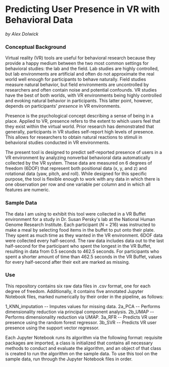 # Predicting User Presence in VR with Behavioral Data
_by Alex Dolwick_

### Conceptual Background

Virtual reality (VR) tools are useful for behavioral research because they provide a happy medium between the two most common settings for behavioral studies: the lab and the field. Lab studies are highly controlled, but lab environments are artificial and often do not approximate the real world well enough for participants to behave naturally. Field studies measure natural behavior, but field environments are uncontrolled by researchers and often contain noise and potential confounds. VR studies have the best of both worlds, with VR environments being highly controlled and evoking natural behavior in participants. This latter point, however, depends on participants' _presence_ in VR environments.

Presence is the psychological concept describing a sense of being in a place. Applied to VR, presence refers to the extent to which users feel that they exist within the virtual world. Prior research has demonstrated that generally, participants in VR studies self-report high levels of presence. This allows for researchers to obtain natural reactions to stimuli in behavioral studies conducted in VR environments.

The present tool is designed to predict self-reported presence of users in a VR environment by analyzing nonverbal behavioral data automatically collected by the VR system. These data are measured on 6 degrees of freedom (6DOF) that represent both positional data (x, y, and z) and rotational data (yaw, pitch, and roll). While designed for this specific purpose, the tool is flexible enough to work with any data in which there is one observation per row and one variable per column and in which all features are numeric.  

### Sample Data

The data I am using to exhibit this tool were collected in a VR Buffet environment for a study in Dr. Susan Persky's lab at the National Human Genome Research Institute. Each participant (_N_ = 216) was instructed to make a meal by selecting food items in the buffet to put onto their plate. They spent as much time as they wanted in the VR environment. 6DOF data were collected every half-second. The raw data includes data out to the last half-second for the participant who spent the longest in the VR Buffet, resulting in data from 0.5 seconds to 462.5 seconds. For participants who spent a shorter amount of time than 462.5 seconds in the VR Buffet, values for every half-second after their exit are marked as missing.

### Use

This repository contains six raw data files in .csv format, one for each degree of freedom. Additionally, it contains five annotated Jupyter Notebook files, marked numerically by their order in the pipeline, as follows:

1_KNN_imputation -- Imputes values for missing data.
2a_PCA -- Performs dimensionality reduction via principal component analysis.
2b_UMAP -- Performs dimensionality reduction via UMAP.
3a_RFR -- Predicts VR user presence using the random forest regressor.
3b_SVR -- Predicts VR user presence using the support vector regressor.

Each Jupyter Notebook runs its algorithm via the following format: requisite packages are imported, a class is initialized that contains all necessary methods to conduct and evaluate the algorithm, and an object of that class is created to run the algorithm on the sample data. To use this tool on the sample data, run through the Jupyter Notebook files in order.


